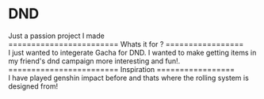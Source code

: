 # DND
Just a passion project I made
<br>
======================== Whats it for ? =================
<br>
I just wanted to integerate Gacha for DND. I wanted to make getting items in my friend's dnd campaign more interesting and fun!.
<br>
======================== Inspiration    =================
<br>
I have played genshin impact before and thats where the rolling system is designed from!
